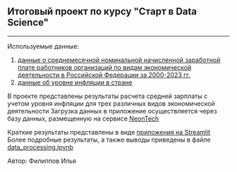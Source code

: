 ## Итоговый проект по курсу "Старт в Data Science"
----
Используемые данные: 
1. [данные о cреднемесячной номинальной начисленной заработной плате работников организаций по видам экономической деятельности в Российской Федерации за 2000-2023 гг.](https://rosstat.gov.ru/storage/mediabank/tab3_zpl_2023.xlsx)
2. [данные об уровне инфляции в стране](https://уровень-инфляции.рф/таблицы-инфляции)

В проекте представлены результаты расчета средней зарплаты с учетом уровня инфляции для трех различных видов экономической деятельности
Загрузка данных в приложение осуществляется через базу данных, размещенную на сервисе [NeonTech](https://neon.tech)

Краткие результаты представлены в виде [приложения на Streamlit](https://salary-inflation.streamlit.app)
Более подробные результаты, а также выводы приведены в файле [data_processing.ipynb](https://github.com/Neuralist88/Coursework/blob/main/data_processing.ipynb)

Автор: Филиппов Илья
